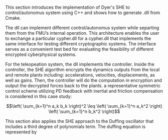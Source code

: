 This section introduces the implementation of Dyer's SHE to control/autonomus system using C++ and shows how to generate .dll from Cmake. 

The dll can implement different control/autonomus system while separting them from the FMU’s internal operation. This architecture enables the user
to exchange a particular cypher.dll for a cypher.dll that implements the same interface for testing different cryptographic systems. The interface serves as a convenient test bed for evaluating the feasibility of different encrypted cyberphysical systems.

For the teleopeation system, the dll implements the controller. Inside the controller, the SHE algorithm encrypts the dynamics outputs from the local and remote plants including: accelerations, velocities, displacements, as well as gains. Then, the controller will do the computation in encryption and output the decrypted forces back to the plants. a representative symmetric control scheme utilizing PD feedback with inertial and friction compensation is considered in this case study:

$$\left( \sum_{k=1}^n a_k b_k \right)^2 \leq \left( \sum_{k=1}^n a_k^2 \right) \left( \sum_{k=1}^n b_k^2 \right)$$
     
This section also applies the SHE approach to the Duffing oscillator that includes a third degree of polynomials term. The duffing equation is represented by 

